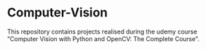 # Computer-Vision
This repository contains projects realised during the udemy course "Computer Vision with Python and OpenCV: The Complete Course".
